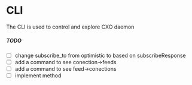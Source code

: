 CLI
===

The CLI is used to control and explore CXO daemon

##### TODO

- [ ] change subscribe_to from optimistic to based on subscribeResponse
- [ ] add a command to see conection->feeds
- [ ] add a command to see feed->conections
- [ ] implement method

